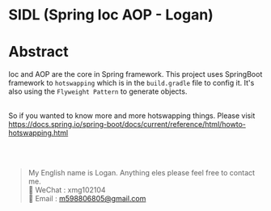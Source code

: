SIDL (Spring Ioc AOP - Logan)
=======================
# Abstract
Ioc and AOP are the core in Spring framework. This project uses SpringBoot framework to `hotswapping` which is in the `build.gradle` file to config it. It's also using the `Flyweight Pattern` to generate objects. 

<br/> So if you wanted to know more and more hotswapping things. Please visit https://docs.spring.io/spring-boot/docs/current/reference/html/howto-hotswapping.html

<br/><br/>
> My English name is Logan. Anything eles please feel free to contact me.<br/>
> :mega: WeChat : xmg102104 <br>
> :email: Email : m598806805@gmail.com
